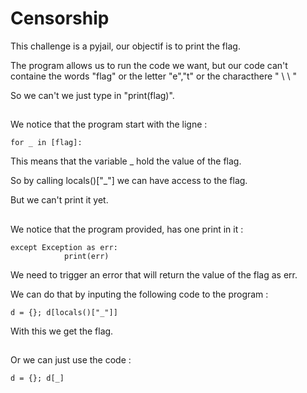 
# Censorship

This challenge is a pyjail, our objectif is to print the flag.

The program allows us to run the code we want, but our code can't containe the words "flag" or the letter "e","t" or the characthere " \ \ " 

So we can't we just type in "print(flag)".


## 

We notice that the program start with the ligne : 

```
for _ in [flag]:
```

This means that the variable _ hold the value of the flag. 

So by calling locals()["_"] we can have access to the flag.

But we can't print it yet.

##

We notice that the program provided, has one print in it : 

```
except Exception as err:
            print(err)
```
We need to trigger an error that will return the value of the flag as err.

We can do that by inputing the following code to the program :

```
d = {}; d[locals()["_"]]
```

With this we get the flag. 

##

Or we can just use the code : 

```
d = {}; d[_]
```

